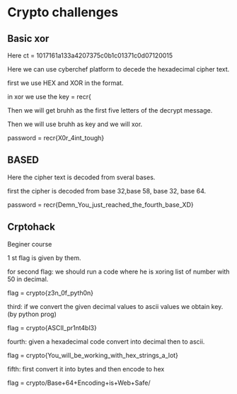 # Crypto challenges
## Basic xor
Here ct = 1017161a133a4207375c0b1c01371c0d07120015

Here we can use cyberchef platform to decede the hexadecimal cipher text.

first we use HEX and XOR in the format.

in xor we use the key = recr{

Then we will get bruhh as the first five letters of the decrypt message.

Then we will use bruhh as key and we will xor.

password = recr{X0r_4int_tough}

## BASED
Here the cipher text is decoded from sveral bases.

first the cipher is decoded from base 32,base 58, base 32, base 64.

password = recr{Demn_You_just_reached_the_fourth_base_XD}

## Crptohack
Beginer course

1 st flag is given by them.

for second flag: we should run a code where he is xoring list of number with 50 in decimal.

flag = crypto{z3n_0f_pyth0n}

third: if we convert the given decimal values to ascii values we obtain key.(by python prog)

flag = crypto{ASCII_pr1nt4bl3}

fourth: given a hexadecimal code convert into decimal then to ascii.

flag = crypto{You_will_be_working_with_hex_strings_a_lot}

fifth: first convert it into bytes and then encode to hex

flag = crypto/Base+64+Encoding+is+Web+Safe/
